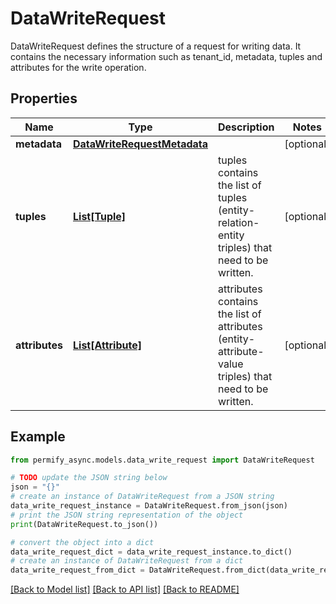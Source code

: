 # DataWriteRequest

DataWriteRequest defines the structure of a request for writing data. It contains the necessary information such as tenant_id, metadata, tuples and attributes for the write operation.

## Properties

Name | Type | Description | Notes
------------ | ------------- | ------------- | -------------
**metadata** | [**DataWriteRequestMetadata**](DataWriteRequestMetadata.md) |  | [optional] 
**tuples** | [**List[Tuple]**](Tuple.md) | tuples contains the list of tuples (entity-relation-entity triples) that need to be written. | [optional] 
**attributes** | [**List[Attribute]**](Attribute.md) | attributes contains the list of attributes (entity-attribute-value triples) that need to be written. | [optional] 

## Example

```python
from permify_async.models.data_write_request import DataWriteRequest

# TODO update the JSON string below
json = "{}"
# create an instance of DataWriteRequest from a JSON string
data_write_request_instance = DataWriteRequest.from_json(json)
# print the JSON string representation of the object
print(DataWriteRequest.to_json())

# convert the object into a dict
data_write_request_dict = data_write_request_instance.to_dict()
# create an instance of DataWriteRequest from a dict
data_write_request_from_dict = DataWriteRequest.from_dict(data_write_request_dict)
```
[[Back to Model list]](../README.md#documentation-for-models) [[Back to API list]](../README.md#documentation-for-api-endpoints) [[Back to README]](../README.md)


